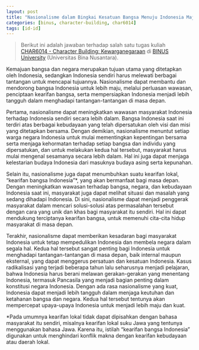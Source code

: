 ```yaml
---
layout: post
title: "Nasionalisme dalam Bingkai Kesatuan Bangsa Menuju Indonesia Maju"
categories: [binus, character-building, char6014]
tags: [id-id]
---
```

> Berikut ini adalah jawaban terhadap salah satu tugas kuliah [CHAR6014 - Character Building: Kewarganegaraan](https://curriculum.binus.ac.id/course/char6014/) di [BINUS University](https://binus.ac.id) (Universitas Bina Nusantara).

Kemajuan bangsa dan negara merupakan tujuan utama yang ditetapkan oleh Indonesia, sedangkan Indonesia sendiri harus melewati berbagai tantangan untuk mencapai tujuannya. Nasionalisme dapat membantu dan mendorong bangsa Indonesia untuk lebih maju, melalui perluasan wawasan, penciptaan kearifan bangsa, serta mempersiapkan Indonesia menjadi lebih tangguh dalam menghadapi tantangan-tantangan di masa depan.

Pertama, nasionalisme dapat meningkatkan wawasan masyarakat Indonesia terhadap Indonesia sendiri secara lebih dalam. Bangsa Indonesia saat ini terdiri atas berbagai kebudayaan yang telah dipersatukan oleh visi dan misi yang ditetapkan bersama. Dengan demikian, nasionalisme menuntut setiap warga negara Indonesia untuk mulai mementingkan kepentingan bersama serta menjaga kehormatan terhadap setiap bangsa dan individu yang dipersatukan, dan untuk melakukan kedua hal tersebut, masyarakat harus mulai mengenal sesamanya secara lebih dalam. Hal ini juga dapat menjaga kelestarian budaya Indonesia dari masuknya budaya asing serta kepunahan.

Selain itu, nasionalisme juga dapat menumbuhkan suatu kearifan lokal, “kearifan bangsa Indonesia”*, yang akan bermanfaat bagi masa depan. Dengan meningkatkan wawasan terhadap bangsa, negara, dan kebudayaan Indonesia saat ini, masyarakat juga dapat melihat situasi dan masalah yang sedang dihadapi Indonesia. Di sini, nasionalisme dapat menjadi penggerak masyarakat dalam mencari solusi-solusi atas permasalahan tersebut dengan cara yang unik dan khas bagi masyarakat itu sendiri. Hal ini dapat mendukung terciptanya kearifan bangsa, untuk memenuhi cita-cita hidup masyarakat di masa depan.

Terakhir, nasionalisme dapat memberikan kesadaran bagi masyarakat Indonesia untuk tetap mempedulikan Indonesia dan membela negara dalam segala hal. Kedua hal tersebut sangat penting bagi Indonesia untuk menghadapi tantangan-tantangan di masa depan, baik internal maupun eksternal, yang dapat menggerus persatuan dan kesatuan Indonesia. Kasus radikalisasi yang terjadi beberapa tahun lalu seharusnya menjadi pelajaran, bahwa Indonesia harus berani melawan gerakan-gerakan yang menentang Indonesia, termasuk Pancasila yang menjadi bagian penting dalam konstitusi negara Indonesia. Dengan ada rasa nasionalisme yang kuat, Indonesia dapat menjadi lebih tangguh dalam menjaga keutuhan dan ketahanan bangsa dan negara. Kedua hal tersebut tentunya akan mempercepat upaya-upaya Indonesia untuk menjadi lebih maju dan kuat.

*Pada umumnya kearifan lokal tidak dapat dipisahkan dengan bahasa masyarakat itu sendiri, misalnya kearifan lokal suku Jawa yang tentunya menggunakan bahasa Jawa. Karena itu, istilah “kearifan bangsa Indonesia” digunakan untuk menghindari konflik makna dengan kearifan kebudayaan atau daerah lokal.